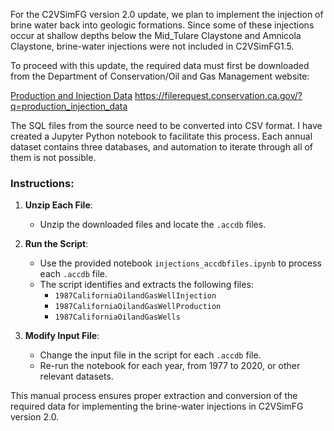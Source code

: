 For the C2VSimFG version 2.0 update, we plan to implement the injection of brine water back into geologic formations. Since some of these injections occur at shallow depths below the Mid_Tulare Claystone and Amnicola Claystone, brine-water injections were not included in C2VSimFG1.5. 

To proceed with this update, the required data must first be downloaded from the Department of Conservation/Oil and Gas Management website:

[Production and Injection Data](https://filerequest.conservation.ca.gov/?q=production_injection_data)
https://filerequest.conservation.ca.gov/?q=production_injection_data

The SQL files from the source need to be converted into CSV format. I have created a Jupyter Python notebook to facilitate this process. Each annual dataset contains three databases, and automation to iterate through all of them is not possible.

### Instructions:
1. **Unzip Each File**:
   - Unzip the downloaded files and locate the `.accdb` files.

2. **Run the Script**:
   - Use the provided notebook `injections_accdbfiles.ipynb` to process each `.accdb` file.
   - The script identifies and extracts the following files:
     - `1987CaliforniaOilandGasWellInjection`
     - `1987CaliforniaOilandGasWellProduction`
     - `1987CaliforniaOilandGasWells`

3. **Modify Input File**:
   - Change the input file in the script for each `.accdb` file.
   - Re-run the notebook for each year, from 1977 to 2020, or other relevant datasets.

This manual process ensures proper extraction and conversion of the required data for implementing the brine-water injections in C2VSimFG version 2.0.
